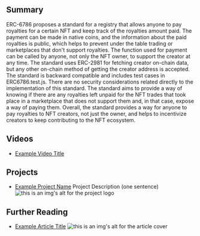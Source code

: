## Summary

ERC-6786 proposes a standard for a registry that allows anyone to pay royalties for a certain NFT and keep track of the royalties amount paid. The payment can be made in native coins, and the information about the paid royalties is public, which helps to prevent under the table trading or marketplaces that don't support royalties. The function used for payment can be called by anyone, not only the NFT owner, to support the creator at any time. The standard uses ERC-2981 for fetching creator on-chain data, but any other on-chain method of getting the creator address is accepted. The standard is backward compatible and includes test cases in ERC6786.test.js. There are no security considerations related directly to the implementation of this standard. The standard aims to provide a way of knowing if there are any royalties left unpaid for the NFT trades that took place in a marketplace that does not support them and, in that case, expose a way of paying them. Overall, the standard provides a way for anyone to pay royalties to NFT creators, not just the owner, and helps to incentivize creators to keep contributing to the NFT ecosystem.

## Videos

- [Example Video Title](https://www.youtube.com/watch?v=TDGq4aeevgY)

## Projects

- [Example Project Name](https://xxxx.xxx/xxxxx) Project Description (one sentence) ![this is an img's alt for the project logo](https://xxxx.xxx/project-logo.xxx)

## Further Reading

- [Example Article Title](https://xxxx.xxx/xxxxx) ![this is an img's alt for the article cover](https://xxxx.xxx/article-cover.xxx)

